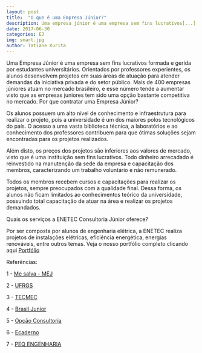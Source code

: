 ```yaml
---
layout: post
title:  "O que é uma Empresa Júnior?"
description: Uma empresa júnior é uma empresa sem fins lucrativos[...]
date: 2017-06-30
categories: EJ
img: smart.jpg
author: Tatiane Kurita
---
```

Uma Empresa Júnior é uma empresa sem fins lucrativos formada e gerida por estudantes universitários. Orientados por professores experientes, os alunos desenvolvem projetos em suas áreas de atuação para atender demandas da iniciativa privada e do setor público. Mais de 400 empresas júniores atuam no mercado brasileiro, e esse número tende a aumentar visto que as empresas juniores tem sido uma opção bastante competitiva no mercado.
Por que contratar uma Empresa Júnior?
 
Os alunos possuem um alto nível de conhecimento e infraestrutura para realizar o projeto, pois a universidade é um dos maiores polos tecnológicos do país. O acesso a uma vasta biblioteca técnica, a laboratórios e ao conhecimento dos professores contribuem para que ótimas soluções sejam encontradas para os projetos realizados.	
	
Além disto, os preços dos projetos são inferiores aos valores de mercado, visto que é uma instituição sem fins lucrativos. Todo dinheiro arrecadado é reinvestido na manutenção da sede da empresa e capacitação dos membros, caracterizando um trabalho voluntário e não remunerado.
 
Todos os membros recebem cursos e capacitações para realizar os projetos, sempre preocupados com a qualidade final. Dessa forma, os alunos não ficam limitados ao conhecimentos  teórico da universidade, possuindo total capacitação de atuar na área e realizar os projetos demandados.
	
 
 
Quais os serviços a ENETEC Consultoria Júnior oferece?


Por ser composta por alunos de engenharia elétrica, a ENETEC realiza projetos de instalações elétricas, eficiência energética, energias renováveis, entre outros temas. Veja o nosso portfólio completo clicando aqui [Portfólio](http://enetec.unb.br/portfolio2/)
 
Referências:
 
1 - [Me salva - MEJ](http://blog.mesalva.com/de-tudo-um-pouco/mej-o-que-e-e-como-funciona-o-movimento-empresa-junior/)

2 - [UFRGS](https://www.ufrgs.br/empreendedorismo/?page_id=175)

3 - [TECMEC](http://tecmec.org.br/empresa-junior-e-sua-federacao/)

4 - [Brasil Junior](https://brasiljunior.org.br/noticias/lei-empresa-junior-o-que-mudou-desde-entao)

5 - [Opção Consultoria](http://www.opcaoconsultoria.com/single-post/2017/03/20/Por-que-contratar-uma-Empresa-Júnior)

6 - [Ecaderno](http://www.ecaderno.com/profissional/por-que-contratar-um-empresario-junior)

7 - [PEQ ENGENHARIA](http://www.peqengenhariajr.com.br/por-que-optar-por-uma-empresa-junior/)
